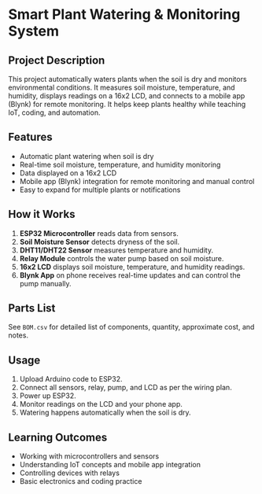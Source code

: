 # Smart Plant Watering & Monitoring System

## Project Description
This project automatically waters plants when the soil is dry and monitors environmental conditions. It measures soil moisture, temperature, and humidity, displays readings on a 16x2 LCD, and connects to a mobile app (Blynk) for remote monitoring. It helps keep plants healthy while teaching IoT, coding, and automation.

## Features
- Automatic plant watering when soil is dry
- Real-time soil moisture, temperature, and humidity monitoring
- Data displayed on a 16x2 LCD
- Mobile app (Blynk) integration for remote monitoring and manual control
- Easy to expand for multiple plants or notifications

## How it Works
1. **ESP32 Microcontroller** reads data from sensors.
2. **Soil Moisture Sensor** detects dryness of the soil.
3. **DHT11/DHT22 Sensor** measures temperature and humidity.
4. **Relay Module** controls the water pump based on soil moisture.
5. **16x2 LCD** displays soil moisture, temperature, and humidity readings.
6. **Blynk App** on phone receives real-time updates and can control the pump manually.

## Parts List
See `BOM.csv` for detailed list of components, quantity, approximate cost, and notes.

## Usage
1. Upload Arduino code to ESP32.
2. Connect all sensors, relay, pump, and LCD as per the wiring plan.
3. Power up ESP32.
4. Monitor readings on the LCD and your phone app.
5. Watering happens automatically when the soil is dry.

## Learning Outcomes
- Working with microcontrollers and sensors
- Understanding IoT concepts and mobile app integration
- Controlling devices with relays
- Basic electronics and coding practice
